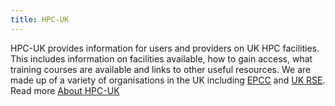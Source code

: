 ```yaml
---
title: HPC-UK
---
```


HPC-UK provides information for users and providers on UK HPC
facilities. This includes information on facilities available, how to
gain access, what training courses are available and links to other
useful resources. We are made up of a variety of organisations in the
UK including [EPCC][epcc] and [UK RSE][rseuk]. Read more [About
HPC-UK][hpcuk]

[epcc]: https://www.epcc.ed.ac.uk/
[rseuk]: http://rse.ac.uk/
[hpcuk]: http://www.hpc-uk.ac.uk/about/
